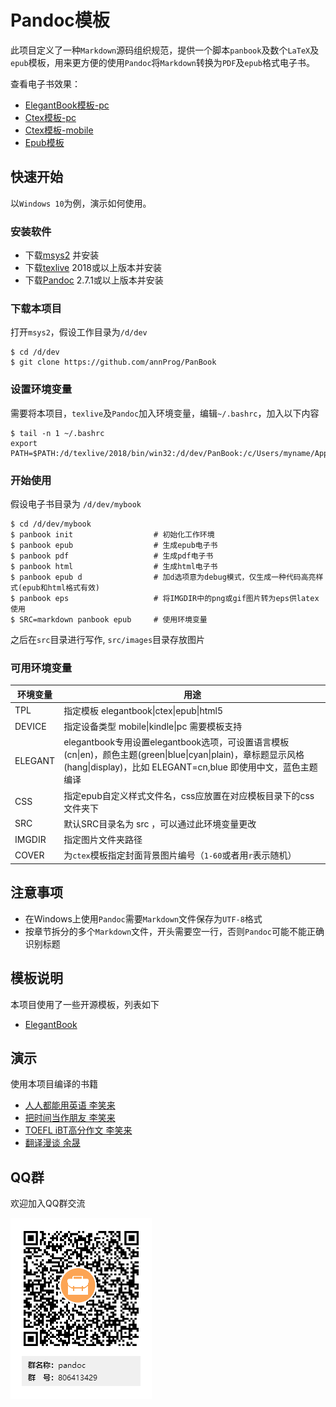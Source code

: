 # Pandoc模板
此项目定义了一种`Markdown`源码组织规范，提供一个脚本`panbook`及数个`LaTeX`及`epub`模板，用来更方便的使用`Pandoc`将`Markdown`转换为`PDF`及`epub`格式电子书。

查看电子书效果：

- [ElegantBook模板-pc](https://api.annhe.net/PanBook/PanBook-elegantbook-pc.pdf)
- [Ctex模板-pc](https://api.annhe.net/PanBook/PanBook-ctex-pc.pdf)
- [Ctex模板-mobile](https://api.annhe.net/PanBook/PanBook-ctex-mobile.pdf)
- [Epub模板](https://api.annhe.net/PanBook/PanBook.epub)

## 快速开始
以`Windows 10`为例，演示如何使用。

### 安装软件

- 下载[msys2](https://www.msys2.org/) 并安装
- 下载[texlive](http://mirror.ctan.org/systems/texlive/Images/) 2018或以上版本并安装
- 下载[Pandoc](https://pandoc.org/installing.html) 2.7.1或以上版本并安装

### 下载本项目

打开`msys2`，假设工作目录为`/d/dev`

```
$ cd /d/dev
$ git clone https://github.com/annProg/PanBook
```

### 设置环境变量
需要将本项目，`texlive`及`Pandoc`加入环境变量，编辑`~/.bashrc`，加入以下内容

```
$ tail -n 1 ~/.bashrc
export PATH=$PATH:/d/texlive/2018/bin/win32:/d/dev/PanBook:/c/Users/myname/AppData/Local/Pandoc
```

### 开始使用
假设电子书目录为 `/d/dev/mybook`

```
$ cd /d/dev/mybook
$ panbook init                  # 初始化工作环境
$ panbook epub                  # 生成epub电子书
$ panbook pdf                   # 生成pdf电子书
$ panbook html                  # 生成html电子书
$ panbook epub d                # 加d选项意为debug模式，仅生成一种代码高亮样式(epub和html格式有效)
$ panbook eps                   # 将IMGDIR中的png或gif图片转为eps供latex使用
$ SRC=markdown panbook epub     # 使用环境变量
```

之后在`src`目录进行写作, `src/images`目录存放图片

### 可用环境变量

| 环境变量 | 用途 |
| ------ | ---- |
|TPL     |    指定模板           elegantbook\|ctex\|epub\|html5 |
DEVICE   |   指定设备类型       mobile\|kindle\|pc  需要模板支持|
ELEGANT  |   elegantbook专用设置elegantbook选项，可设置语言模板(cn\|en)，颜色主题(green\|blue\|cyan\|plain)，章标题显示风格(hang\|display)，比如  ELEGANT=cn,blue  即使用中文，蓝色主题编译|
CSS      |    指定epub自定义样式文件名，css应放置在对应模板目录下的css文件夹下|
SRC      |   默认SRC目录名为 src ，可以通过此环境变量更改|
IMGDIR   |   指定图片文件夹路径|
COVER    | 为`ctex`模板指定封面背景图片编号（`1-60`或者用`r`表示随机）|

## 注意事项
- 在Windows上使用`Pandoc`需要`Markdown`文件保存为`UTF-8`格式
- 按章节拆分的多个`Markdown`文件，开头需要空一行，否则`Pandoc`可能不能正确识别标题

## 模板说明
本项目使用了一些开源模板，列表如下

- [ElegantBook](https://github.com/ElegantLaTeX/ElegantBook)

## 演示

使用本项目编译的书籍

- [人人都能用英语 李笑来](https://github.com/annProg/everyone-can-use-english)
- [把时间当作朋友 李笑来](https://github.com/annProg/time-as-a-friend/releases)
- [TOEFL iBT高分作文 李笑来](https://github.com/annProg/twe185/releases)
- [翻译漫谈 余晟](https://github.com/annProg/chitchat-on-translation/releases)

## QQ群
欢迎加入QQ群交流

![](medias/qq.png)
